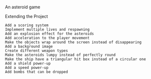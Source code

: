 An asteroid game

Extending the Project

    Add a scoring system
    Implement multiple lives and respawning
    Add an explosion effect for the asteroids
    Add acceleration to the player movement
    Make the objects wrap around the screen instead of disappearing
    Add a background image
    Create different weapon types
    Make the asteroids lumpy instead of perfectly round
    Make the ship have a triangular hit box instead of a circular one
    Add a shield power-up
    Add a speed power-up
    Add bombs that can be dropped
